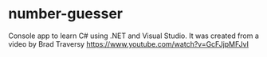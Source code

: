 # number-guesser
Console app to learn C# using .NET and Visual Studio. 
It was created from a video by Brad Traversy https://www.youtube.com/watch?v=GcFJjpMFJvI
